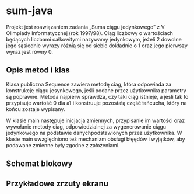 # sum-java
Projekt jest roawiązaniem zadania „Suma ciągu jedynkowego” z V Olimpiady Informatycznej (rok 1997/98).
Ciąg liczbowy o wartościach będących liczbami całkowitymi nazywamy jedynkowym, jeżeli 2
dowolne jego sąsiednie wyrazy różnią się od siebie dokładnie o 1 oraz jego pierwszy wyraz jest
równy 0.

## Opis metod i klas
Klasa publiczna Sequence zawiera metodę ciag, która odpowiada za konstrukcję ciągu jesynkowego, jeśli podane przez
użytkownika parametry są poprawne. Metoda najpierw sprawdza, czy taki ciąg istnieje, a
jesli tak to przypisuje wartość 0 dla a1 i konstruuje pozostałą część łańcucha, który na końcu
zostaje wypisany.

W klasie main następuje inicjacja zmiennych, przypisanie im wartości oraz wywołanie metody ciag, 
odpowiedzialnej za wygenerowanie ciągu jedynkowego na podstawie danychpodstawionych przez użytkownika. 
W klasie main uwzględniono też mechanizm obsługi błęędów i wyjątków, aby podawane zmienne były zgodne z założeniami.

## Schemat blokowy


## Przykładowe zrzuty ekranu
